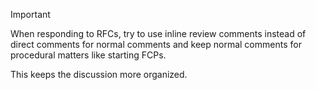 <!-- Thank you for trying to improve Rust through the RFC process! -->
<!-- Please add a short summary of your RFC below and add the link to the markdown file to the "Rendered" link below -->

> [!IMPORTANT]  
> When responding to RFCs, try to use inline review comments instead of direct comments for normal comments
> and keep normal comments for procedural matters like starting FCPs.
>
> This keeps the discussion more organized.
